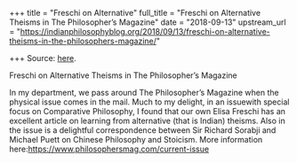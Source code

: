 +++
title = "Freschi on Alternative"
full_title = "Freschi on Alternative Theisms in The Philosopher’s Magazine"
date = "2018-09-13"
upstream_url = "https://indianphilosophyblog.org/2018/09/13/freschi-on-alternative-theisms-in-the-philosophers-magazine/"

+++
Source: [here](https://indianphilosophyblog.org/2018/09/13/freschi-on-alternative-theisms-in-the-philosophers-magazine/).

Freschi on Alternative Theisms in The Philosopher’s Magazine

In my department, we pass around The Philosopher’s Magazine when the
physical issue comes in the mail. Much to my delight, in an issuewith
special focus on Comparative Philosophy, I found that our own Elisa
Freschi has an excellent article on learning from alternative (that is
Indian) theisms. Also in the issue is a delightful correspondence
between Sir Richard Sorabji and Michael Puett on Chinese Philosophy and
Stoicism. More information
here:<https://www.philosophersmag.com/current-issue>
